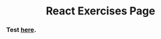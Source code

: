 <h1 align="center"> React Exercises Page </h1>

### Test [here](https://marcoschalet.github.io/my-react-exercises-page/).
